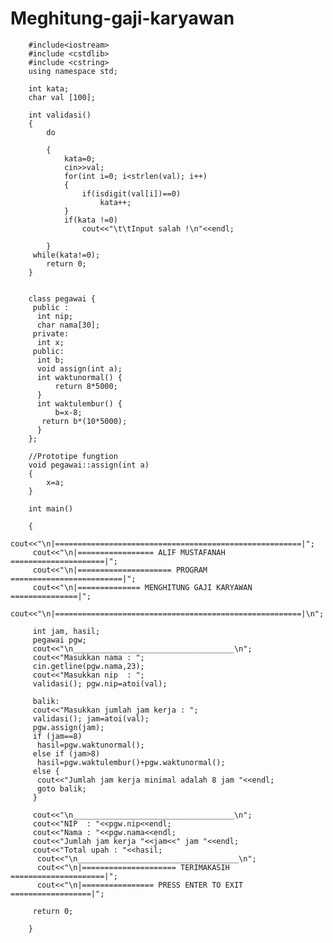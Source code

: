# Meghitung-gaji-karyawan


        #include<iostream>
        #include <cstdlib>
        #include <cstring>
        using namespace std;

        int kata;
        char val [100];

        int validasi()
        {
            do

            {
                kata=0;
                cin>>val;
                for(int i=0; i<strlen(val); i++)
                {
                    if(isdigit(val[i])==0)
                        kata++;
                }
                if(kata !=0)
                    cout<<"\t\tInput salah !\n"<<endl;

            }
         while(kata!=0);
            return 0;
        }


        class pegawai {
         public :
          int nip;
          char nama[30];
         private:
          int x;
         public:
          int b;
          void assign(int a);
          int waktunormal() {
              return 8*5000;
          }
          int waktulembur() {
              b=x-8;
           return b*(10*5000);
          }
        };

        //Prototipe fungtion
        void pegawai::assign(int a)
        {
            x=a;
        }

        int main()

        {
         cout<<"\n|=======================================================|";
         cout<<"\n|================= ALIF MUSTAFANAH =====================|";
         cout<<"\n|===================== PROGRAM =========================|";
         cout<<"\n|============== MENGHITUNG GAJI KARYAWAN ===============|";
         cout<<"\n|=======================================================|\n";

         int jam, hasil;
         pegawai pgw;
         cout<<"\n____________________________________\n";
         cout<<"Masukkan nama : ";
         cin.getline(pgw.nama,23);
         cout<<"Masukkan nip  : ";
         validasi(); pgw.nip=atoi(val);

         balik:
         cout<<"Masukkan jumlah jam kerja : ";
         validasi(); jam=atoi(val);
         pgw.assign(jam);
         if (jam==8)
          hasil=pgw.waktunormal();
         else if (jam>8)
          hasil=pgw.waktulembur()+pgw.waktunormal();
         else {
          cout<<"Jumlah jam kerja minimal adalah 8 jam "<<endl;
          goto balik;
         }

         cout<<"\n____________________________________\n";
         cout<<"NIP  : "<<pgw.nip<<endl;
         cout<<"Nama : "<<pgw.nama<<endl;
         cout<<"Jumlah jam kerja "<<jam<<" jam "<<endl;
         cout<<"Total upah : "<<hasil;
          cout<<"\n____________________________________\n";
          cout<<"\n|===================== TERIMAKASIH =====================|";
          cout<<"\n|================ PRESS ENTER TO EXIT ==================|";

         return 0;

        }
